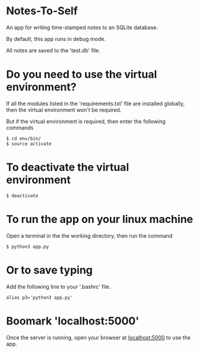 # Notes-To-Self

An app for writing time-stamped notes to an SQLite database.

By default, this app runs in debug mode.

All notes are saved to the 'test.db' file.

# Do you need to use the virtual environment?

If all the modules listed in the 'requirements.txt' file are installed globally, then the virtual environment won't be required.

But if the virtual environment is required, then enter the following commands

```
$ cd env/bin/
$ source activate

```

# To deactivate the virtual environment

```
$ deactivate

```

# To run the app on your linux machine

Open a terminal in the the working directory, then run the command

```
$ python3 app.py

```

# Or to save typing

Add the following line to your '.bashrc' file.

```
alias p3='python3 app.py'

```

# Boomark 'localhost:5000'

Once the server is running, open your browser at [localhost:5000](http://localhost:5000/) to use the app.
